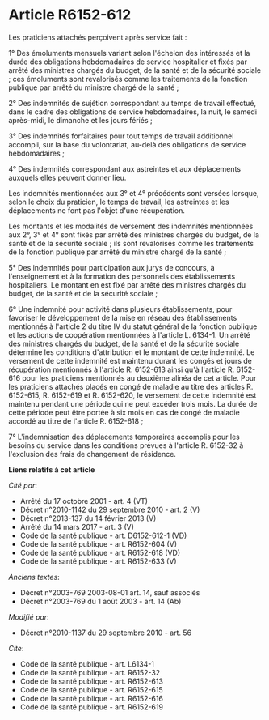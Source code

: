 # Article R6152-612

Les praticiens attachés perçoivent après service fait : 

1° Des émoluments mensuels variant selon l'échelon des intéressés et la durée des obligations hebdomadaires de service
hospitalier et fixés par arrêté des ministres chargés du budget, de la santé et de la sécurité sociale ; ces émoluments sont
revalorisés comme les traitements de la fonction publique par arrêté du ministre chargé de la santé ; 

2° Des indemnités de sujétion correspondant au temps de travail effectué, dans le cadre des obligations de service
hebdomadaires, la nuit, le samedi après-midi, le dimanche et les jours fériés ; 

3° Des indemnités forfaitaires pour tout temps de travail additionnel accompli, sur la base du volontariat, au-delà des
obligations de service hebdomadaires ; 

4° Des indemnités correspondant aux astreintes et aux déplacements auxquels elles peuvent donner lieu. 

Les indemnités mentionnées aux 3° et 4° précédents sont versées lorsque, selon le choix du praticien, le temps de travail,
les astreintes et les déplacements ne font pas l'objet d'une récupération. 

Les montants et les modalités de versement des indemnités mentionnées aux 2°, 3° et 4° sont fixés par arrêté des ministres
chargés du budget, de la santé et de la sécurité sociale ; ils sont revalorisés comme les traitements de la fonction publique
par arrêté du ministre chargé de la santé ; 

5° Des indemnités pour participation aux jurys de concours, à l'enseignement et à la formation des personnels des
établissements hospitaliers. Le montant en est fixé par arrêté des ministres chargés du budget, de la santé et de la sécurité
sociale ; 

6° Une indemnité pour activité dans plusieurs établissements, pour favoriser le développement de la mise en réseau des
établissements mentionnés à l'article 2 du titre IV du statut général de la fonction publique et les actions de coopération
mentionnées à l'article L. 6134-1. Un arrêté des ministres chargés du budget, de la santé et de la sécurité sociale détermine
les conditions d'attribution et le montant de cette indemnité. Le versement de cette indemnité est maintenu durant les congés
et jours de récupération mentionnés à l'article R. 6152-613 ainsi qu'à l'article R. 6152-616 pour les praticiens mentionnés
au deuxième alinéa de cet article. Pour les praticiens attachés placés en congé de maladie au titre des articles R.
6152-615, 
R. 6152-619 et R. 6152-620, le versement de cette indemnité est maintenu pendant une période qui ne peut excéder trois mois.
La durée de cette période peut être portée à six mois en cas de congé de maladie accordé au titre de l'article R. 6152-618 ; 

7° L'indemnisation des déplacements temporaires accomplis pour les besoins du service dans les conditions prévues à l'article
R. 6152-32 à l'exclusion des frais de changement de résidence.

**Liens relatifs à cet article**

_Cité par_:

  - Arrêté du 17 octobre 2001 - art. 4 (VT)
  - Décret n°2010-1142 du 29 septembre 2010 - art. 2 (V)
  - Décret n°2013-137 du 14 février 2013 (V)
  - Arrêté du 14 mars 2017 - art. 3 (V)
  - Code de la santé publique - art. D6152-612-1 (VD)
  - Code de la santé publique - art. R6152-604 (V)
  - Code de la santé publique - art. R6152-618 (VD)
  - Code de la santé publique - art. R6152-633 (V)

_Anciens textes_:

  - Décret n°2003-769 2003-08-01 art. 14, sauf associés
  - Décret n°2003-769 du 1 août 2003 - art. 14 (Ab)

_Modifié par_:

  - Décret n°2010-1137 du 29 septembre 2010 - art. 56

_Cite_:

  - Code de la santé publique - art. L6134-1
  - Code de la santé publique - art. R6152-32
  - Code de la santé publique - art. R6152-613
  - Code de la santé publique - art. R6152-615
  - Code de la santé publique - art. R6152-616
  - Code de la santé publique - art. R6152-619
